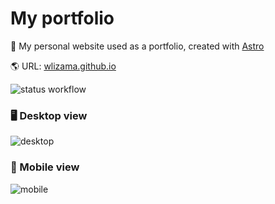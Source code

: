 # My portfolio
🚀 My personal website used as a portfolio, created with [Astro](https://docs.astro.build/en/getting-started/)

🌎 URL: [wlizama.github.io](https://wlizama.github.io)

![status workflow](https://github.com/wlizama/wlizama.github.io/actions/workflows/static.yml/badge.svg)

### 🖥️ Desktop view
![desktop](https://github.com/wlizama/wlizama.github.io/assets/10176577/d4894147-62bd-4e89-a66d-83f0f7b5a878)


### 📱 Mobile view
![mobile](https://github.com/wlizama/wlizama.github.io/assets/10176577/7cce1946-e76d-419c-8f97-3a3b7352c085)
